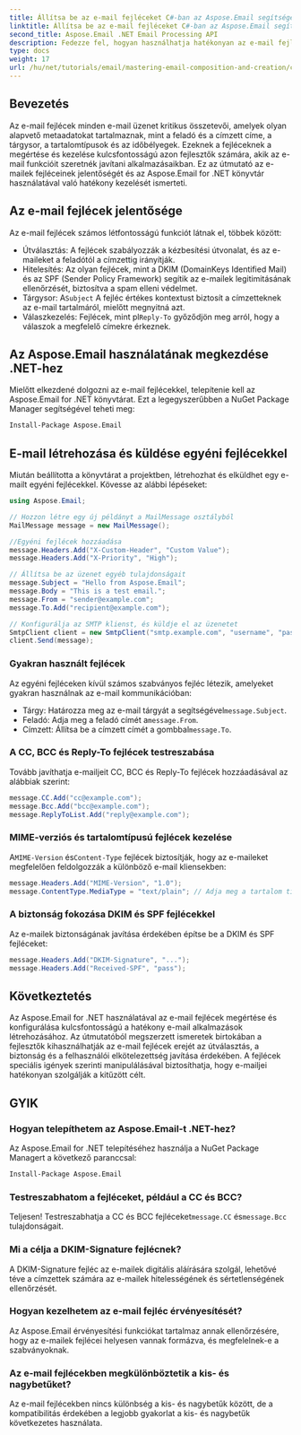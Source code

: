 ```yaml
---
title: Állítsa be az e-mail fejléceket C#-ban az Aspose.Email segítségével
linktitle: Állítsa be az e-mail fejléceket C#-ban az Aspose.Email segítségével
second_title: Aspose.Email .NET Email Processing API
description: Fedezze fel, hogyan használhatja hatékonyan az e-mail fejléceket C# nyelven az Aspose.Email segítségével. Ez az átfogó útmutató bemutatja az e-mail fejlécek fontosságát az útválasztás, a hitelesítés és a fokozott biztonság szempontjából.
type: docs
weight: 17
url: /hu/net/tutorials/email/mastering-email-composition-and-creation/configure-email-headers-in-csharp/
---
```

## Bevezetés

Az e-mail fejlécek minden e-mail üzenet kritikus összetevői, amelyek olyan alapvető metaadatokat tartalmaznak, mint a feladó és a címzett címe, a tárgysor, a tartalomtípusok és az időbélyegek. Ezeknek a fejléceknek a megértése és kezelése kulcsfontosságú azon fejlesztők számára, akik az e-mail funkcióit szeretnék javítani alkalmazásaikban. Ez az útmutató az e-mailek fejléceinek jelentőségét és az Aspose.Email for .NET könyvtár használatával való hatékony kezelését ismerteti.

## Az e-mail fejlécek jelentősége

Az e-mail fejlécek számos létfontosságú funkciót látnak el, többek között:

- Útválasztás: A fejlécek szabályozzák a kézbesítési útvonalat, és az e-maileket a feladótól a címzettig irányítják.
- Hitelesítés: Az olyan fejlécek, mint a DKIM (DomainKeys Identified Mail) és az SPF (Sender Policy Framework) segítik az e-mailek legitimitásának ellenőrzését, biztosítva a spam elleni védelmet.
-  Tárgysor: A`Subject` A fejléc értékes kontextust biztosít a címzetteknek az e-mail tartalmáról, mielőtt megnyitná azt.
-  Válaszkezelés: Fejlécek, mint pl`Reply-To` győződjön meg arról, hogy a válaszok a megfelelő címekre érkeznek.

## Az Aspose.Email használatának megkezdése .NET-hez

Mielőtt elkezdené dolgozni az e-mail fejlécekkel, telepítenie kell az Aspose.Email for .NET könyvtárat. Ezt a legegyszerűbben a NuGet Package Manager segítségével teheti meg:

```bash
Install-Package Aspose.Email
```

## E-mail létrehozása és küldése egyéni fejlécekkel

Miután beállította a könyvtárat a projektben, létrehozhat és elküldhet egy e-mailt egyéni fejlécekkel. Kövesse az alábbi lépéseket:

```csharp
using Aspose.Email;

// Hozzon létre egy új példányt a MailMessage osztályból
MailMessage message = new MailMessage();

//Egyéni fejlécek hozzáadása
message.Headers.Add("X-Custom-Header", "Custom Value");
message.Headers.Add("X-Priority", "High");

// Állítsa be az üzenet egyéb tulajdonságait
message.Subject = "Hello from Aspose.Email";
message.Body = "This is a test email.";
message.From = "sender@example.com";
message.To.Add("recipient@example.com");

// Konfigurálja az SMTP klienst, és küldje el az üzenetet
SmtpClient client = new SmtpClient("smtp.example.com", "username", "password");
client.Send(message);
```

### Gyakran használt fejlécek

Az egyéni fejléceken kívül számos szabványos fejléc létezik, amelyeket gyakran használnak az e-mail kommunikációban:

-  Tárgy: Határozza meg az e-mail tárgyát a segítségével`message.Subject`.
-  Feladó: Adja meg a feladó címét a`message.From`.
-  Címzett: Állítsa be a címzett címét a gombbal`message.To`.

### A CC, BCC és Reply-To fejlécek testreszabása

Tovább javíthatja e-mailjeit CC, BCC és Reply-To fejlécek hozzáadásával az alábbiak szerint:

```csharp
message.CC.Add("cc@example.com");
message.Bcc.Add("bcc@example.com");
message.ReplyToList.Add("reply@example.com");
```

### MIME-verziós és tartalomtípusú fejlécek kezelése

 A`MIME-Version` és`Content-Type` fejlécek biztosítják, hogy az e-maileket megfelelően feldolgozzák a különböző e-mail kliensekben:

```csharp
message.Headers.Add("MIME-Version", "1.0");
message.ContentType.MediaType = "text/plain"; // Adja meg a tartalom típusát
```

### A biztonság fokozása DKIM és SPF fejlécekkel

Az e-mailek biztonságának javítása érdekében építse be a DKIM és SPF fejléceket:

```csharp
message.Headers.Add("DKIM-Signature", "...");
message.Headers.Add("Received-SPF", "pass");
```

## Következtetés

Az Aspose.Email for .NET használatával az e-mail fejlécek megértése és konfigurálása kulcsfontosságú a hatékony e-mail alkalmazások létrehozásához. Az útmutatóból megszerzett ismeretek birtokában a fejlesztők kihasználhatják az e-mail fejlécek erejét az útválasztás, a biztonság és a felhasználói elkötelezettség javítása érdekében. A fejlécek speciális igények szerinti manipulálásával biztosíthatja, hogy e-mailjei hatékonyan szolgálják a kitűzött célt.

## GYIK

### Hogyan telepíthetem az Aspose.Email-t .NET-hez?

Az Aspose.Email for .NET telepítéséhez használja a NuGet Package Managert a következő paranccsal:
```bash
Install-Package Aspose.Email
```

### Testreszabhatom a fejléceket, például a CC és BCC?

 Teljesen! Testreszabhatja a CC és BCC fejléceket`message.CC` és`message.Bcc` tulajdonságait.

### Mi a célja a DKIM-Signature fejlécnek?

A DKIM-Signature fejléc az e-mailek digitális aláírására szolgál, lehetővé téve a címzettek számára az e-mailek hitelességének és sértetlenségének ellenőrzését.

### Hogyan kezelhetem az e-mail fejléc érvényesítését?

Az Aspose.Email érvényesítési funkciókat tartalmaz annak ellenőrzésére, hogy az e-mailek fejlécei helyesen vannak formázva, és megfelelnek-e a szabványoknak.

### Az e-mail fejlécekben megkülönböztetik a kis- és nagybetűket?

Az e-mail fejlécekben nincs különbség a kis- és nagybetűk között, de a kompatibilitás érdekében a legjobb gyakorlat a kis- és nagybetűk következetes használata.